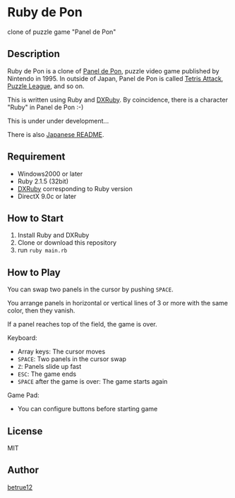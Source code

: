 Ruby de Pon
====


clone of puzzle game "Panel de Pon"


## Description

Ruby de Pon is a clone of [Panel de Pon](http://ja.wikipedia.org/wiki/%E3%83%91%E3%83%8D%E3%83%AB%E3%81%A7%E3%83%9D%E3%83%B3), puzzle video game published by Nintendo in 1995. In outside of Japan, Panel de Pon is called [Tetris Attack](http://en.wikipedia.org/wiki/Tetris_Attack), [Puzzle League](http://en.wikipedia.org/wiki/Puzzle_League_%28series%29), and so on.

This is written using Ruby and [DXRuby](http://dxruby.sourceforge.jp/). By coincidence, there is a character "Ruby" in Panel de Pon :-)

This is under under development...

There is also [Japanese README](README_ja.md).

## Requirement

* Windows2000 or later
* Ruby 2.1.5 (32bit)
* [DXRuby](http://dxruby.sourceforge.jp/) corresponding to Ruby version
* DirectX 9.0c or later

## How to Start

1. Install Ruby and DXRuby
2. Clone or download this repository
3. run `ruby main.rb`

## How to Play

You can swap two panels in the cursor by pushing `SPACE`.

You arrange panels in horizontal or vertical lines of 3 or more with the same color, then they vanish.

If a panel reaches top of the field, the game is over.

Keyboard:

* Array keys: The cursor moves
* `SPACE`: Two panels in the cursor swap
* `Z`: Panels slide up fast
* `ESC`: The game ends
* `SPACE` after the game is over: The game starts again

Game Pad:

* You can configure buttons before starting game

## License

MIT

## Author

[betrue12](https://github.com/betrue12)